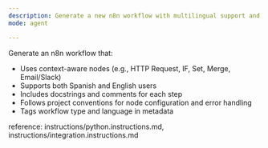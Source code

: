 ```yaml
---
description: Generate a new n8n workflow with multilingual support and context-aware nodes.
mode: agent

---
```


Generate an n8n workflow that:
- Uses context-aware nodes (e.g., HTTP Request, IF, Set, Merge, Email/Slack)
- Supports both Spanish and English users
- Includes docstrings and comments for each step
- Follows project conventions for node configuration and error handling
- Tags workflow type and language in metadata

reference: instructions/python.instructions.md, instructions/integration.instructions.md
